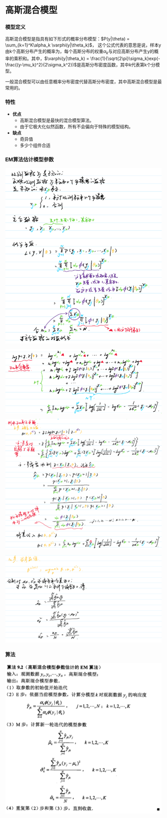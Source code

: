 # 高斯混合模型

### 模型定义

高斯混合模型是指具有如下形式的概率分布模型：$P(y|\theta) = \sum_{k=1}^K\alpha_k \varphi(y|\theta_k)$， 这个公式代表的意思是说，样本y由k个高斯分布产生的概率为，每个高斯分布的权重$\alpha_k$与对应高斯分布产生y的概率的乘积和。其中，$\varphi(y|\theta_k) = \frac{1}{\sqrt{2\pi}\sigma_k}exp(-\frac{(y-\mu_k)^2}{2\sigma_k^2})$是高斯分布密度函数，其中$k$代表第k个分模型。

一般混合模型可以由任意概率分布密度代替高斯分布密度，其中高斯混合模型是最常用的。

### 特性

- **优点**
  - 高斯混合模型是最快的混合模型算法。
  - 由于它极大化似然函数，所有不会偏向于特殊的模型结构。
- **缺点**
  - 奇异值
  - 多少个组件合适

### EM算法估计模型参数

![](./images/1.png)

![](./images/2.png)

![](./images/3.png)

![](./images/4.png)

### 算法

![](./images/6.png)

